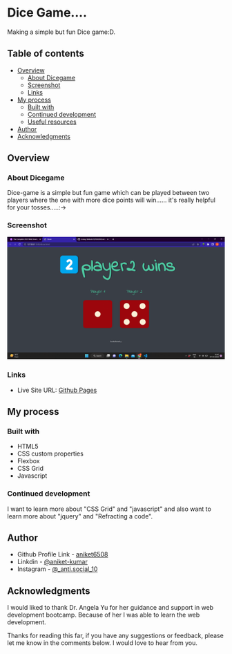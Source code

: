 #  Dice Game....

Making a simple but fun Dice game:D.

## Table of contents

- [Overview](#overview)
  - [About Dicegame](#about-tindog)
  - [Screenshot](#screenshot)
  - [Links](#links)
- [My process](#my-process)
  - [Built with](#built-with)
  - [Continued development](#continued-development)
  - [Useful resources](#useful-resources)
- [Author](#author)
- [Acknowledgments](#acknowledgments)



## Overview

### About Dicegame

Dice-game is a simple but fun game which can be played between two players where the one with more dice points will win...... it's really helpful for your tosses.....:->

### Screenshot

![](./images/preview.png)



### Links


- Live Site URL: [Github Pages]()

## My process

### Built with

- HTML5
- CSS custom properties
- Flexbox
- CSS Grid
- Javascript





### Continued development

I want to learn more about "CSS Grid" and "javascript" and also want to learn more about "jquery" and "Refracting a code".



## Author

- Github Profile Link - [aniket6508](https://github.com/aniket6508)
- Linkdin - [@aniket-kumar](https://www.linkedin.com/in/aniket-kumar-62a177224/)
- Instagram - [@_anti.social_10](https://www.instragram.com/_anti.social_10 )



## Acknowledgments


I would liked to thank Dr. Angela Yu for her guidance and support in web development bootcamp. Because of her I was able to learn the web development.

Thanks for reading this far, if you have any suggestions or feedback, please let me know in the comments below. I would love to hear from you.
